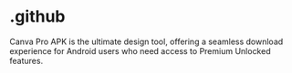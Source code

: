 # .github
Canva Pro APK is the ultimate design tool, offering a seamless download experience for Android users who need access to Premium Unlocked features.
